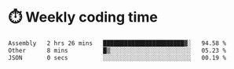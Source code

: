 
# :stopwatch: Weekly coding time
<!--START_SECTION:waka-->

```txt
Assembly   2 hrs 26 mins   ███████████████████████▓░   94.58 %
Other      8 mins          █▒░░░░░░░░░░░░░░░░░░░░░░░   05.23 %
JSON       0 secs          ░░░░░░░░░░░░░░░░░░░░░░░░░   00.19 %
```

<!--END_SECTION:waka-->


<!-- <p> <img src="https://github-readme-stats.vercel.app/api?username=cozgerest&show_icons=true&hide_border=false" />  </p> -->

